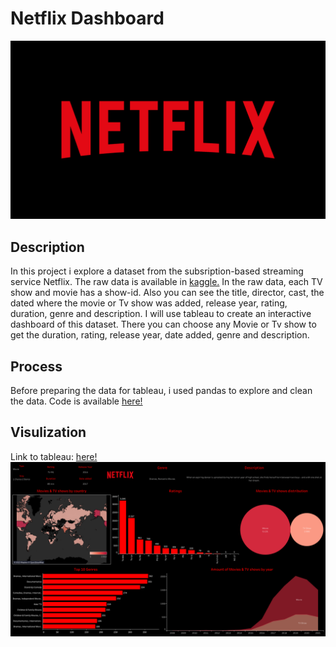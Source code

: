# Netflix Dashboard

![alt text](https://github.com/ptrutnau/Netflix_Dashboard/blob/main/Netflix_dashboard/Netflix_logo.png)

## Description
In this project i explore a dataset from the subsription-based streaming service Netflix. The raw data is available in [kaggle.](https://www.kaggle.com/datasets/shivamb/netflix-shows/?select=netflix_titles.csv)
In the raw data, each TV show and movie has a show-id. Also you can see the title, director, cast, the dated where the movie or Tv show was added, release year, rating, duration, genre and description.
I will use tableau to create an interactive dashboard of this dataset. There you can choose any Movie or Tv show to get the duration, rating, release year, date added, genre and description.

## Process 
Before preparing the data for tableau, i used pandas to explore and clean the data. Code is available [here!](https://github.com/ptrutnau/Netflix_Dashboard/blob/main/Netflix_dashboard/data_cleaning.ipynb)

## Visulization
Link to tableau: [here!](https://public.tableau.com/app/profile/pablo.trutnau/viz/Netflix_dashboard_17022915857530/Netflix)
![alt text](https://github.com/ptrutnau/Netflix_Dashboard/blob/main/Netflix_dashboard/Dashboard.png)
